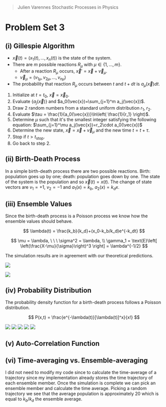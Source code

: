 > Julien Varennes
> Stochastic Processes in Physics

# Problem Set 3

## (i) Gillespie Algorithm

- $\vec{x}(t) = \left( x_1(t),...,x_n(t) \right)$ is the state of the system.
- There are $m$ possible reactions $R_\mu$ with $\mu \in \{ 1,...,m \}$.
    - After a reaction $R_\mu$ occurs, $\vec{x}' = \vec{x}+\vec{v}_\mu$.
    - $\vec{v}_\mu = \left( v_{1\mu}, v_{2\mu}, ..., v_{n\mu} \right)$
- The probability that reaction $R_\mu$ occurs between $t$ and $t+dt$ is $a_\mu(\vec{x}) dt$.

1. Initialize at $t = t_0$, $\vec{x} = \vec{x}_0$.
2. Evaluate $\{ a_j(\vec{x})\}$ and $a_0(\vec{x})=\sum_{j=1}^m a_j(\vec{x})$.
3. Draw 2 random numbers from a standard uniform distribution $r_1$, $r_2$.
4. Evaluate $\tau = \frac{1}{a_0(\vec{x})}\ln\left( \frac{1}{r_1} \right)$.
5. Determine $\mu$ such that it's the smallest integer satisfying the following equation: $\sum_{j=1}^\mu a_j(\vec{x})=r_2\cdot a_0(\vec{x})$
6. Determine the new state, $\vec{x} = \vec{x} + \vec{v}_\mu$ and the new time $t = t + \tau$.
7. Stop if $t > t_\text{stop}$.
8. Go back to step 2.

## (ii) Birth-Death Process

In a simple birth-death process there are two possible reactions. Birth: population goes up by one; death: population goes down by one. The state of the system is the population and so $\vec{x}(t) = x(t)$. The change of state vectors are $v_1 = +1, \ v_2 = -1$ and $a_1(x) = k_b, \ a_2(x) = k_dx$.

## (iii) Ensemble Values

Since the birth-death process is a Poisson process we know how the ensemble values should behave.

$$
\lambda(t) = \frac{k_b}{k_d}+(x_0-k_b/k_d)e^{-k_dt}
$$

$$
\mu = \lambda, \ \ \ \sigma^2 = \lambda, \\
\gamma_1 = \text{E}\left[ \left(\frac{X-\mu}{\sigma}\right)^3 \right] = \lambda^{-1/2}
$$

The simulation results are in agreement with our theoretical predictions.

![](results1.png)

![](results2.png)

## (iv) Probability Distribution

The probability density function for a birth-death process follows a Poisson distribution.

$$
P(x,t) = \frac{e^{-\lambda(t)}[\lambda(t)]^x}{x!}
$$

![](pdf1.png)
![](pdf2.png)
![](pdf3.png)
![](pdf4.png)
![](pdf5.png)

## (v) Auto-Correlation Function



## (vi) Time-averaging vs. Ensemble-averaging

I did not need to modify my code since to calculate the time-average of a trajectory since my implementation already stores the time trajectory of each ensemble member. Once the simulation is complete we can pick an ensemble member and calculate the time average. Picking a random trajectory we see that the average population is approximately 20 which is equal to $k_b/k_d$ the ensemble average.
